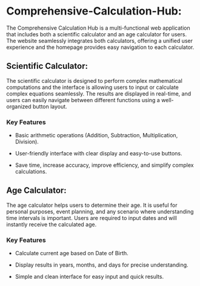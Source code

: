 # Comprehensive-Calculation-Hub:
The Comprehensive Calculation Hub is a multi-functional web application that includes both a scientific calculator and an age calculator for users. The website seamlessly integrates both calculators, offering a unified user experience and the homepage provides easy navigation to each calculator.

## Scientific Calculator:
The scientific calculator is designed to perform complex mathematical computations and the interface is allowing users to input or calculate complex equations seamlessly. The results are displayed in real-time, and users can easily navigate between different functions using a well-organized button layout.
### Key Features
+ Basic arithmetic operations (Addition, Subtraction, Multiplication, Division).
- User-friendly interface with clear display and easy-to-use buttons.
* Save time, increase accuracy, improve efficiency, and simplify complex calculations.

## Age Calculator:
The age calculator helps users to determine their age. It is useful for personal purposes, event planning, and any scenario where understanding time intervals is important. Users are required to input dates and will instantly receive the calculated age.
### Key Features
+ Calculate current age based on Date of Birth.
- Display results in years, months, and days for precise understanding.
* Simple and clean interface for easy input and quick results.
